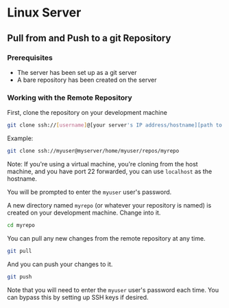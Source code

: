 # Linux Server

## Pull from and Push to a git Repository

### Prerequisites

- The server has been set up as a git server
- A bare repository has been created on the server

### Working with the Remote Repository

First, clone the repository on your development machine

```sh
git clone ssh://[username]@[your server's IP address/hostname][path to repository]
```

Example:

```sh
git clone ssh://myuser@myserver/home/myuser/repos/myrepo
```

Note: If you're using a virtual machine, you're cloning from the host machine,
and you have port 22 forwarded, you can use `localhost` as the hostname.

You will be prompted to enter the `myuser` user's password.

A new directory named `myrepo` (or whatever your repository is named) is created
on your development machine. Change into it.

```sh
cd myrepo
```

You can pull any new changes from the remote repository at any time.

```sh
git pull
```

And you can push your changes to it.

```sh
git push
```

Note that you will need to enter the `myuser` user's password each time. You can
bypass this by setting up SSH keys if desired.
